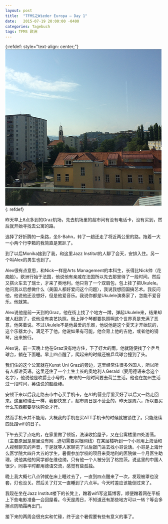 ```yaml
---
layout: post
title:  "TFMS之Wieder Europa – Day 1"
date:   2015-07-19 20:00:00 -0400
categories: Tagebuch
tags: TFMS 欧洲
---
```


{:refdef: style="text-align: center;"}
![到格拉茨后拍的第一张照片](/assets/images/2015-07-19-01.jpg)
{: refdef}

昨天早上8点多到的Graz机场，先去机场里的超市问有没有电话卡，没有买到，然后就开始寻找去公寓的路。

选择了好折腾的一条路，坐S-Bahn，转了一趟还走了将近两公里的路。拖着一大一小两个行李箱的我简直是累趴了。

到了以后Monika接到了我，和这里Jazz Institut的人聊了会天，安排入住。另一个叫Alex的男生也到了。

Alex很有点意思，和Nick一样是Arts Management的本科生，长得比Nick帅（花痴脸）。欧洲行始于法国，他说他有亲戚在法国所以先去那里待了一段时间。然后又搭火车去了瑞士，才来了奥地利。他只背了一个双肩包，包上挂了把Ukulele。他问我以后想做什么（美国人都好爱问这个问题），我说我想回国搞艺术。我反问他，他说他还没想好，但是他爱音乐。我说你都是Ukulele演奏家了，怎能不爱音乐。他就笑。

Alex说他是前一天到的Graz，他在街上找了个地方一蹲，弹起Ukulele来，结果却被人赶跑了，说他没有卖艺执照。街上弹个琴都要执照啊这个世界真是充满了恶意，他笑着说。不过Ukulele不是他最爱的乐器，他说他是这个夏天才开始玩的，这个乐器太小，满足不了他。他说如果有可能，他会背上他的吉他，或者他的钢琴，出来旅行。

Alex说，前一天晚上他在Graz没有地方住，下了好大的雨，他就随便找了个乒乓球台，躺在下面睡。早上四点醒了，爬起来的时候还被乒乓球台撞到了头。

我们住的这个公寓就在Kunst Uni Graz的旁边，这里经常住很多外国人，所以所有人都讲英语。这里还住了一个土生土长的奥地利人Gerald（要用德语来念这个名字），他说他是吹爵士小号的，未来的一段时间要去荷兰生活。他也在加州生活过一段时间，英语说的超级棒。

安顿下来以后我走路去市中心买手机卡，在A1的营业厅里买好了以后又一路走回来。这里和瑞士一样，我都快忘了，超市周日是不营业的，昨天是周六，所以要买什么东西都要尽快购全才行。

然而手机卡并不能用，大概我的手机在买ATT手机卡的时候就被锁住了。只能继续四处蹭wifi的日子。

下午去买了点吃的，在家里做了顿饭，洗澡收拾屋子，又在公寓楼里四处游荡。（主要原因是屋里没有网…迫切需要买根网线）在某层楼听到一个小哥用上海话和人视频聊天的声音，于是就等人家聊完了以后敲门进去找小哥说话。小哥是上海什么医学院大四升大五的学生，暑假参加学校的项目来奥地利的医院做一个月医生助理。说他其他的同学都在维也纳，只有他一个人被分到了格拉茨。说这里的中国人很少，同事平时都用德语交流，感觉有些孤独。

晚上我大概七八点钟就在床上睡过去了，一直到四点醒来了一次，发现被罩也没套，灯也没关。然后关了灯又一直睡到了六点半。今天时差应该能倒过来了。

我现在坐在Jazz Institut楼下的长凳上，蹭着wifi写这篇博客，顺便蹭着网在平板上下些电影准备一会回屋看。今天是周日，不知道还有那些地方可以一转？等会多擦点防晒霜再出门。

接下来的两周会很充实和忙碌，终于这个暑假要有些有意义的事了。
